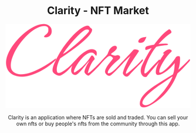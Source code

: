</br>
<div align="center">
    <h1 align="center">Clarity - NFT Market</h1>
    <div><img src="./dist/img/Clarity.svg"></div>
    <p align="center">Clarity is an application where NFTs are sold and traded. You can sell your own nfts or buy people's nfts from the community through this app.
    </p>
</div>